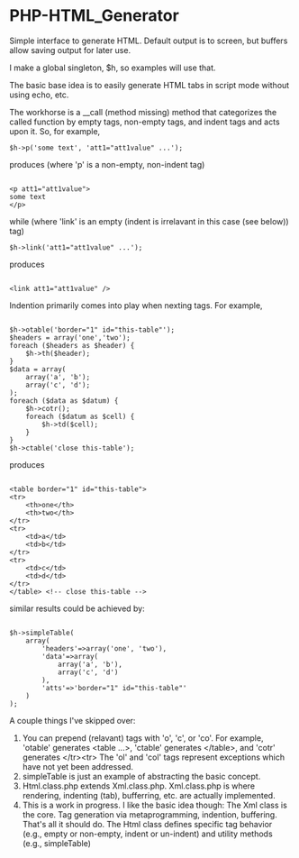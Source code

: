 PHP-HTML_Generator
==================

Simple interface to generate HTML. Default output is to screen, but buffers allow saving output for later use.

I make a global singleton, $h, so examples will use that.

The basic base idea is to easily generate HTML tabs in script mode without using echo, etc.

The workhorse is a __call (method missing) method that categorizes the called function by empty tags, non-empty tags, and indent tags and acts upon it. So, for example, 

<pre><code>$h->p('some text', 'att1="att1value" ...');</pre></code>

produces (where 'p' is a non-empty, non-indent tag)

<pre><code>
&lt;p att1="att1value"&gt;
some text
&lt;/p&gt;
</pre></code>

while (where 'link' is an empty (indent is irrelavant in this case (see below)) tag)

<pre><code>$h->link('att1="att1value" ...');</pre></code>

produces

<pre><code>
&lt;link att1="att1value" /&gt;
</pre></code>

Indention primarily comes into play when nexting tags. For example, 

<pre><code>
$h->otable('border="1" id="this-table"');
$headers = array('one','two');
foreach ($headers as $header) {
	$h->th($header);
}
$data = array(
	array('a', 'b');
	array('c', 'd');
);
foreach ($data as $datum) {
	$h->cotr();
	foreach ($datum as $cell) {
		$h->td($cell);
	}
}
$h->ctable('close this-table');
</pre></code>

produces

<pre><code>
&lt;table border="1" id="this-table"&gt;
&lt;tr&gt;
	&lt;th&gt;one&lt;/th&gt;
	&lt;th&gt;two&lt;/th&gt;
&lt;/tr&gt;
&lt;tr&gt;
	&lt;td&gt;a&lt;/td&gt;
	&lt;td&gt;b&lt;/td&gt;
&lt;/tr&gt;
&lt;tr&gt;
	&lt;td&gt;c&lt;/td&gt;
	&lt;td&gt;d&lt;/td&gt;
&lt;/tr&gt;
&lt;/table&gt; &lt;!-- close this-table --&gt;
</pre></code>

similar results could be achieved by:

<pre><code>
$h->simpleTable(
	array(
		'headers'=>array('one', 'two'), 
		'data'=>array(
			array('a', 'b'),
			array('c', 'd')
		),
		'atts'=>'border="1" id="this-table"'
	)
);
</pre></code>

A couple things I've skipped over:

1. You can prepend (relavant) tags with 'o', 'c', or 'co'. For example, 'otable' generates &lt;table ...&gt;, 'ctable' generates &lt;/table&gt;, and 'cotr' generates &lt;/tr&gt;&lt;tr&gt; The 'ol' and 'col' tags represent exceptions which have not yet been addressed.
2. simpleTable is just an example of abstracting the basic concept. 
3. Html.class.php extends Xml.class.php. Xml.class.php is where rendering, indenting (tab), bufferring, etc. are actually implemented.
4. This is a work in progress. I like the basic idea though: The Xml class is the core. Tag generation via metaprogramming, indention, buffering. That's all it should do. The Html class defines specific tag behavior (e.g., empty or non-empty, indent or un-indent) and utility methods (e.g., simpleTable)
